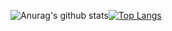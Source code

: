 ![Anurag's github stats](https://github-readme-stats.vercel.app/api?username=kumusan&show_icons=true&theme=cobalt&hide=stars,prs,issues,contribs)[![Top Langs](https://github-readme-stats.vercel.app/api/top-langs/?username=kumusan)](https://github.com/anuraghazra/github-readme-stats)
